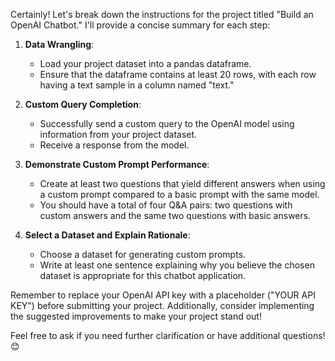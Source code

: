 Certainly! Let's break down the instructions for the project titled "Build an OpenAI Chatbot." I'll provide a concise summary for each step:

1. **Data Wrangling**:
   - Load your project dataset into a pandas dataframe.
   - Ensure that the dataframe contains at least 20 rows, with each row having a text sample in a column named "text."

2. **Custom Query Completion**:
   - Successfully send a custom query to the OpenAI model using information from your project dataset.
   - Receive a response from the model.

3. **Demonstrate Custom Prompt Performance**:
   - Create at least two questions that yield different answers when using a custom prompt compared to a basic prompt with the same model.
   - You should have a total of four Q&A pairs: two questions with custom answers and the same two questions with basic answers.

4. **Select a Dataset and Explain Rationale**:
   - Choose a dataset for generating custom prompts.
   - Write at least one sentence explaining why you believe the chosen dataset is appropriate for this chatbot application.

Remember to replace your OpenAI API key with a placeholder ("YOUR API KEY") before submitting your project. Additionally, consider implementing the suggested improvements to make your project stand out!

Feel free to ask if you need further clarification or have additional questions! 😊